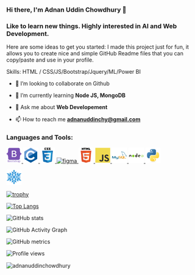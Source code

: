 ### Hi there, I'm Adnan Uddin Chowdhury 👋
<h3>Like to learn new things. Highly interested in AI and Web Development.</h3>


Here are some ideas to get you started:
I made this project just for fun, it allows you to create nice and simple GitHub Readme files that you can copy/paste and use in your profile.

Skills: HTML / CSS/JS/Bootstrap/Jquery/ML/Power BI


- 👯 I’m looking to collaborate on Github 

- 🌱 I’m currently learning **Node JS, MongoDB**

- 💬 Ask me about **Web Developement**

- 📫 How to reach me **adnanuddinchy@gmail.com**


<h3 align="left">Languages and Tools:</h3>
<p align="left"> <a href="https://getbootstrap.com" target="_blank" rel="noreferrer"> <img src="https://raw.githubusercontent.com/devicons/devicon/master/icons/bootstrap/bootstrap-plain-wordmark.svg" alt="bootstrap" width="40" height="40"/> </a> <a href="https://www.cprogramming.com/" target="_blank" rel="noreferrer"> <img src="https://raw.githubusercontent.com/devicons/devicon/master/icons/c/c-original.svg" alt="c" width="40" height="40"/> </a> <a href="https://www.w3schools.com/css/" target="_blank" rel="noreferrer"> <img src="https://raw.githubusercontent.com/devicons/devicon/master/icons/css3/css3-original-wordmark.svg" alt="css3" width="40" height="40"/> </a> <a href="https://www.figma.com/" target="_blank" rel="noreferrer"> <img src="https://www.vectorlogo.zone/logos/figma/figma-icon.svg" alt="figma" width="40" height="40"/> </a> <a href="https://www.w3.org/html/" target="_blank" rel="noreferrer"> <img src="https://raw.githubusercontent.com/devicons/devicon/master/icons/html5/html5-original-wordmark.svg" alt="html5" width="40" height="40"/> </a> <a href="https://developer.mozilla.org/en-US/docs/Web/JavaScript" target="_blank" rel="noreferrer"> <img src="https://raw.githubusercontent.com/devicons/devicon/master/icons/javascript/javascript-original.svg" alt="javascript" width="40" height="40"/> </a> <a href="https://www.mysql.com/" target="_blank" rel="noreferrer"> <img src="https://raw.githubusercontent.com/devicons/devicon/master/icons/mysql/mysql-original-wordmark.svg" alt="mysql" width="40" height="40"/> </a> <a href="https://nodejs.org" target="_blank" rel="noreferrer"> <img src="https://raw.githubusercontent.com/devicons/devicon/master/icons/nodejs/nodejs-original-wordmark.svg" alt="nodejs" width="40" height="40"/> </a> <a href="https://www.python.org" target="_blank" rel="noreferrer"> <img src="https://raw.githubusercontent.com/devicons/devicon/master/icons/python/python-original.svg" alt="python" width="40" height="40"/> </a> </p>




<a href='https://archiveprogram.github.com/'><img src='https://raw.githubusercontent.com/acervenky/animated-github-badges/master/assets/acbadge.gif' width='40' height='40'></a> 

[![trophy](https://github-profile-trophy.vercel.app/?username=AdnanUddinChowdhury)](https://github.com/ryo-ma/github-profile-trophy)

[![Top Langs](https://github-readme-stats.vercel.app/api/top-langs/?username=AdnanUddinChowdhury)](https://github.com/anuraghazra/github-readme-stats)

![GitHub stats](https://github-readme-stats.vercel.app/api?username=AdnanUddinChowdhury&show_icons=true&count_private=true)  

![GitHub Activity Graph](https://activity-graph.herokuapp.com/graph?username=AdnanUddinChowdhury)  

![GitHub metrics](https://metrics.lecoq.io/AdnanUddinChowdhury)  

![Profile views](https://gpvc.arturio.dev/AdnanUddinChowdhury)  

<p><img align="center" src="https://github-readme-streak-stats.herokuapp.com/?user=adnanuddinchowdhury&" alt="adnanuddinchowdhury" /></p>
